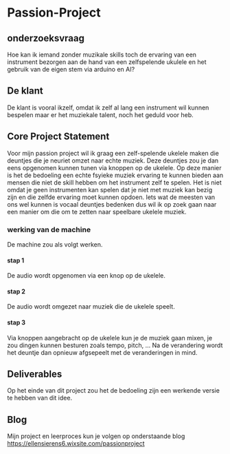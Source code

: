 # Passion-Project
## onderzoeksvraag
Hoe kan ik iemand zonder muzikale skills toch de ervaring van een instrument bezorgen aan de hand van een zelfspelende ukulele en het gebruik van de eigen stem via arduino en AI?
## De klant
De klant is vooral ikzelf, omdat ik zelf al lang een instrument wil kunnen bespelen maar er het muziekale talent, noch het geduld voor heb.
## Core Project Statement
Voor mijn passion project wil ik graag een zelf-spelende ukelele maken die deuntjes die je neuriet omzet naar echte muziek. Deze deuntjes zou je dan eens opgenomen kunnen tunen via knoppen op de ukelele. Op deze manier is het de bedoeling een echte fsyieke muziek ervaring te kunnen bieden aan mensen die niet de skill hebben om het instrument zelf te spelen. Het is niet omdat je geen instrumenten kan spelen dat je niet met muziek kan bezig zijn en die zelfde ervaring moet kunnen opdoen. Iets wat de meesten van ons wel kunnen is vocaal deuntjes bedenken dus wil ik op zoek gaan naar een manier om die om te zetten naar speelbare ukelele muziek. 

### werking van de machine 
De machine zou als volgt werken. 
 #### stap 1
 De audio wordt opgenomen via een knop op de ukelele.
 
 #### stap 2
 De audio wordt omgezet naar muziek die de ukelele speelt.
 
 #### stap 3 
 Via knoppen aangebracht op de ukelele kun je de muziek gaan mixen, je zou dingen kunnen besturen zoals tempo, pitch, ...
 Na de verandering wordt het deuntje dan opnieuw afgsepeelt met de veranderingen in mind. 

## Deliverables
Op het einde van dit project zou het de bedoeling zijn een werkende versie te hebben van dit idee.

## Blog
Mijn project en leerproces kun je volgen op onderstaande blog
https://ellensierens6.wixsite.com/passionproject
